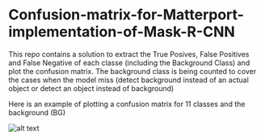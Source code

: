 # Confusion-matrix-for-Matterport-implementation-of-Mask-R-CNN

This repo contains a solution to extract the True Posives, False Positives and False Negative of each classe (including the Background Class) and plot the confusion matrix. The background class is being counted to cover the cases when the model miss (detect background instead of an actual object or detect an object instead of background)

Here is an example of plotting a confusion matrix for 11 classes and the background (BG) 

![alt text](https://github.com/Altimis/Confusion-matrix-for-Matterport-implementation-of-Mask-R-CNN/blob/master/cmatrix_example.png?raw=true)

